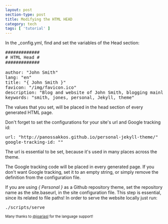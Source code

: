 ```yaml
---
layout: post
section-type: post
title: Modifying the HTML HEAD
category: tech
tags: [ 'tutorial' ]
---
```


In the \_config.yml, find and set the variables of the Head section:

<pre style="text-align: left">
#############
# HTML Head #
#############

author: "John Smith"
lang: "en"
title: "{ John Smith }"
favicon: "/img/favicon.ico"
description: "Blog and website of John Smith, blogging mainly for tech. Opinions expressed are mine."
keywords: "smith, jones, personal, Jekyll, theme"
</pre>

The values that you set, will be placed in the head section of every generated HTML page.

Don't forget to set the configurations for your site's url and Google tracking id:

<pre style="text-align: left">
url: "http://panossakkos.github.io/personal-jekyll-theme/"
google-tracking-id: ""
</pre>

The url is essential to be set, because it's used in many places across the theme.

The Google tracking code will be placed in every generated page.
If you don't want Google tracking, set it to an empty string, or simply remove the definition from the configuration file.

If you are using *{ Personal }* as a Github repository theme, set the repository name as the site.baseurl, in the site configuration file.
This step is essential, since its related to file paths!
In order to serve the website locally just run:

<pre style="text-align: left">
./scripts/serve
</pre>

<small>Many thanks to <a href="https://github.com/joariasl" target="blank">@joariasl</a> for the language support! </small>
